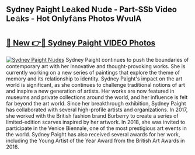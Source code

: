 ## Sydney Paight Le𝚊ked N𝚞de - Part-SSb Video Le𝚊ks - Hot Onlyf𝚊ns Photos WvulA

# <h2><a href="http://ab49850.deff.icu/?id=Sydney+Paight">🔗 New 👉🔴 Sydney Paight VIDEO Photos</a></h2>

[![Sydney Paight N𝚞des](https://i.imgur.com/rIISA9y.gif)](http://ab49850.deff.icu/?id=Sydney+Paight)
Sydney Paight continues to push the boundaries of contemporary art with her innovative and thought-provoking works. She is currently working on a new series of paintings that explore the theme of memory and its relationship to identity. Sydney Paight's impact on the art world is significant, as she continues to challenge traditional notions of art and inspire a new generation of artists. Her works are now featured in museums and private collections around the world, and her influence is felt far beyond the art world. Since her breakthrough exhibition, Sydney Paight has collaborated with several high-profile artists and organizations. In 2017, she worked with the British fashion brand Burberry to create a series of limited-edition scarves inspired by her artwork. In 2018, she was invited to participate in the Venice Biennale, one of the most prestigious art events in the world. Sydney Paight has also received several awards for her work, including the Young Artist of the Year Award from the British Art Awards in 2016.
